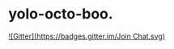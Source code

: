 yolo-octo-boo.
==============
[![Gitter](https://badges.gitter.im/Join Chat.svg)](https://gitter.im/celynne-nw/yolo-octo-boo.?utm_source=badge&utm_medium=badge&utm_campaign=pr-badge&utm_content=badge)
